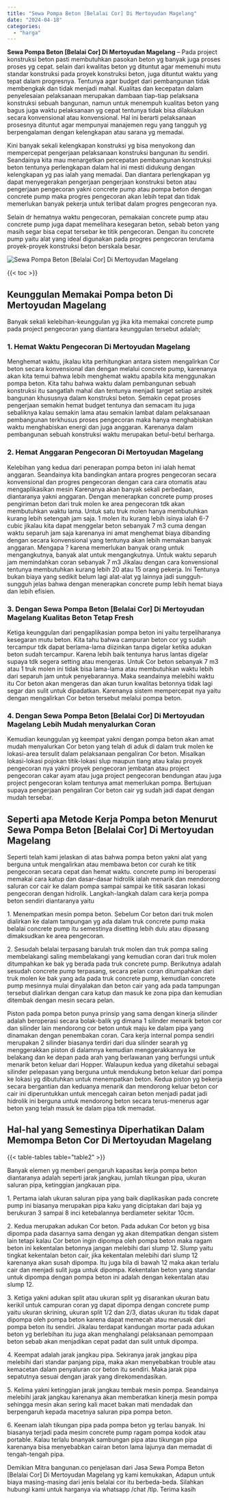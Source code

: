 ```yaml
---
title: "Sewa Pompa Beton [Belalai Cor] Di Mertoyudan Magelang"
date: "2024-04-18"
categories: 
  - "harga"
---
```


**Sewa Pompa Beton \[Belalai Cor\] Di Mertoyudan Magelang** – Pada project konstruksi beton pasti membutuhkan pasokan beton yg banyak juga proses proses yg cepat. selain dari kwalitas beton yg dituntut agar memenuhi mutu standar konstruksi pada proyek konstruksi beton, juga dituntut waktu yang tepat dalam progresnya. Tentunya agar budget dari pembangunan tidak membengkak dan tidak menjadi mahal. Kualitas dan kecepatan dalam penyelesaian pelaksanaan merupakan dambaan tiap-tiap pelaksana konstruksi sebuah bangunan, namun untuk menempuh kualitas beton yang bagus juga waktu pelaksanaan yg cepat tentunya tidak bisa dilakukan secara konvensional atau konvensional. Hal ini berarti pelaksanaan prosesnya dituntut agar mempunyai manajemen regu yang tangguh yg berpengalaman dengan kelengkapan atau sarana yg memadai.

Kini banyak sekali kelengkapan konstruksi yg bisa menyokong dan mempercepat pengerjaan pelaksanaan konstruksi bangunan itu sendiri. Seandainya kita mau menargetkan percepatan pembangunan konstruksi beton tentunya perlengkapan dalam hal ini mesti didukung dengan kelengkapan yg pas ialah yang memadai. Dan diantara perlengkapan yg dapat menyegerakan pengerjaan pengerjaan konstruksi beton atau pengerjaan pengecoran yakni concrete pump atau pompa beton dengan concrete pump maka progres pengecoran akan lebih tepat dan tidak memerlukan banyak pekerja untuk terlibat dalam progres pengecoran nya.

Selain dr hematnya waktu pengecoran, pemakaian concrete pump atau concrete pump juga dapat memelihara kesegaran beton, sebab beton yang masih segar bisa cepat tersebar ke titik pengecoran. Dengan itu concrete pump yaitu alat yang ideal digunakan pada progres pengecoran terutama proyek-proyek konstruksi beton berskala besar.

![Sewa Pompa Beton [Belalai Cor] Di Mertoyudan Magelang](/images/sewa-concrete-pump-01.png)

{{< toc >}}

## Keunggulan Memakai Pompa beton Di Mertoyudan Magelang

Banyak sekali kelebihan-keunggulan yg jika kita memakai concrete pump pada project pengecoran yang diantara keunggulan tersebut adalah;

### 1\. Hemat Waktu Pengecoran Di Mertoyudan Magelang

Menghemat waktu, jikalau kita perhitungkan antara sistem mengalirkan Cor beton secara konvensional dan dengan melalui concrete pump, karenanya akan kita temui bahwa lebih menghemat waktu apabila kita menggunakan pompa beton. Kita tahu bahwa waktu dalam pembangunan sebuah konstruksi itu sangatlah mahal dan tentunya menjadi target setiap arsitek bangunan khususnya dalam konstruksi beton. Semakin cepat proses pengerjaan semakin hemat budget tentunya dan semacam itu juga sebaliknya kalau semakin lama atau semakin lambat dalam pelaksanaan pembangunan terkhusus proses pengecoran maka hanya menghabiskan waktu menghabiskan energi dan juga anggaran. Karenanya dalam pembangunan sebuah konstruksi waktu merupakan betul-betul berharga.

### 2\. Hemat Anggaran Pengecoran Di Mertoyudan Magelang

Kelebihan yang kedua dari penerapan pompa beton ini ialah hemat anggaran. Seandainya kita bandingkan antara progres pengecoran secara konvensional dan progres pengecoran dengan cara cara otomatis atau mengaplikasikan mesin Karenanya akan banyak sekali perbedaan, diantaranya yakni anggaran. Dengan menerapkan concrete pump proses pengiriman beton dari truk molen ke area pengecoran tdk akan membutuhkan waktu lama. Untuk satu truk molen hanya membutuhkan kurang lebih setengah jam saja. 1 molen itu kurang lebih isinya ialah 6-7 cubic jikalau kita dapat menggelar beton sebanyak 7 m3 cuma dengan waktu separuh jam saja karenanya ini amat menghemat biaya dibanding dengan secara konvensional yang tentunya akan lebih memakan banyak anggaran. Mengapa ? karena memerlukan banyak orang untuk mengangkutnya, banyak alat untuk mengangkutnya. Untuk waktu separuh jam memindahkan coran sebanyak 7 m3 Jikalau dengan cara konvensional tentunya membutuhkan kurang lebih 20 atau 15 orang pekerja. Ini Tentunya bukan biaya yang sedikit belum lagi alat-alat yg lainnya jadi sungguh-sungguh jelas bahwa dengan menerapkan concrete pump lebih hemat biaya dan lebih efisien.

### 3\. Dengan Sewa Pompa Beton \[Belalai Cor\] Di Mertoyudan Magelang Kualitas Beton Tetap Fresh

Ketiga keunggulan dari pengaplikasian pompa beton ini yaitu terpeliharanya kesegaran mutu beton. Kita tahu bahwa campuran beton cor yg sudah tercampur tdk dapat berlama-lama diizinkan tanpa digelar ketika adukan beton sudah tercampur. Karena lebih baik tentunya harus lantas digelar supaya tdk segera setting atau mengeras. Untuk Cor beton sebanyak 7 m3 atau 1 truk molen ini tidak bisa lama-lama atau membutuhkan waktu lebih dari separuh jam untuk penyebarannya. Maka seandainya melebihi waktu itu Cor beton akan mengeras dan akan turun kwalitas betonnya tidak lagi segar dan sulit untuk dipadatkan. Karenanya sistem mempercepat nya yaitu dengan mengalirkan Cor beton tersebut melalui pompa beton.

### 4\. Dengan Sewa Pompa Beton \[Belalai Cor\] Di Mertoyudan Magelang Lebih Mudah menyalurkan Coran

Kemudian keunggulan yg keempat yakni dengan pompa beton akan amat mudah menyalurkan Cor beton yang telah di aduk di dalam truk molen ke lokasi-area tersulit dalam pelaksanaan pengaliran Cor beton. Misalkan lokasi-lokasi pojokan titik-lokasi slup maupun tiang atau kalau proyek pengecoran nya yakni proyek pengecoran jembatan atau project pengecoran cakar ayam atau juga project pengecoran bendungan atau juga project pengecoran kolam tentunya amat memerlukan pompa. Bertujuan supaya pengerjaan pengaliran Cor beton cair yg sudah jadi dapat dengan mudah tersebar.

## Seperti apa Metode Kerja Pompa beton Menurut Sewa Pompa Beton \[Belalai Cor\] Di Mertoyudan Magelang

Seperti telah kami jelaskan di atas bahwa pompa beton yakni alat yang berguna untuk mengalirkan atau membawa beton cor curah ke titik pengecoran secara cepat dan hemat waktu. concrete pump ini beroperasi memakai cara katup dan dasar-dasar hidrolik ialah menarik dan mendorong saluran cor cair ke dalam pompa sampai sampai ke titik sasaran lokasi pengecoran dengan hidrolik. Langkah-langkah dalam cara kerja pompa beton sendiri diantaranya yaitu

1\. Menempatkan mesin pompa beton. Sebelum Cor beton dari truk molen dialirkan ke dalam tampungan yg ada dalam truk concrete pump maka belalai concrete pump itu semestinya disetting lebih dulu atau dipasang dimaksudkan ke area pengecoran.

2\. Sesudah belalai terpasang barulah truk molen dan truk pompa saling membelakangi saling membelakangi yang kemudian coran dari truk molen ditumpahkan ke bak yg berada pada truk concrete pump. Berikutnya adalah sesudah concrete pump terpasang, secara pelan coran ditumpahkan dari truk molen ke bak yang ada pada truk concrete pump, kemudian concrete pump mesinnya mulai dinyalakan dan beton cair yang ada pada tampungan tersebut dialirkan dengan cara katup dan masuk ke zona pipa dan kemudian ditembak dengan mesin secara pelan.

Piston pada pompa beton punya prinsip yang sama dengan kinerja silinder adalah beroperasi secara bolak-balik yg dimana 1 silinder menarik beton cor dan silinder lain mendorong cor beton untuk maju ke dalam pipa yang dinamakan dengan penembakan coran. Cara kerja internal pompa sendiri merupakan 2 silinder biasanya terdiri dari dua silinder searah yg menggerakkan piston di dalamnya kemudian menggerakkannya ke belakang dan ke depan pada arah yang berlawanan yang berfungsi untuk menarik beton keluar dari Hopper. Walaupun kedua yang diketahui sebagai silinder pelepasan yang berguna untuk mendukung beton keluar dari pompa ke lokasi yg dibutuhkan untuk menempatkan beton. Kedua piston yg bekerja secara bergantian dan keduanya menarik dan mendorong keluar beton cor cair ini diperuntukkan untuk mencegah cairan beton menjadi padat jadi hidrolik ini berguna untuk mendorong beton secara terus-menerus agar beton yang telah masuk ke dalam pipa tdk memadat.

## Hal-hal yang Semestinya Diperhatikan Dalam Memompa Beton Cor Di Mertoyudan Magelang

{{< table-tables table="table2" >}}

Banyak elemen yg memberi pengaruh kapasitas kerja pompa beton diantaranya adalah seperti jarak jangkau, jumlah tikungan pipa, ukuran saluran pipa, ketinggian jangkauan pipa.

1\. Pertama ialah ukuran saluran pipa yang baik diaplikasikan pada concrete pump ini biasanya merupakan pipa kaku yang diciptakan dari baja yg berukuran 3 sampai 8 inci ketebalannya berdiameter sekitar 10cm.

2\. Kedua merupakan adukan Cor beton. Pada adukan Cor beton yg bisa dipompa pada dasarnya sama dengan yg akan ditempatkan dengan sistem lain tetapi kalau Cor beton ingin dipompa oleh pompa beton maka ragam beton ini kekentalan betonnya jangan melebihi dari slump 12. Slump yaitu tingkat kekentalan beton cair, jika kekentalan melebihi dari slump 12 karenanya akan susah dipompa. Itu juga bila di bawah 12 maka akan terlalu cair dan menjadi sulit juga untuk dipompa. Kekentalan beton yang standar untuk dipompa dengan pompa beton ini adalah dengan kekentalan atau slump 12.

3\. Ketiga yakni adukan split atau ukuran split yg disarankan ukuran batu kerikil untuk campuran coran yg dapat dipompa dengan concrete pump yaitu ukuran skrining, ukuran split 1/2 dan 2/3, diatas ukuran itu tidak dapat dipompa oleh pompa beton karena dapat memecah atau merusak dari pompa beton itu sendiri. Jikalau terdapat kandungan mortar pada adukan beton yg berlebihan itu juga akan menghalangi pelaksanaan pemompaan beton sebab akan menjadikan cepat padat dan sulit untuk dipompa.

4\. Keempat adalah jarak jangkau pipa. Sekiranya jarak jangkau pipa melebihi dari standar panjang pipa, maka akan menyebabkan trouble atau kemacetan dalam penyaluran cor beton itu sendiri. Maka jarak pipa sepatutnya sesuai dengan jarak yang direkomendasikan.

5\. Kelima yakni ketinggian jarak jangkau tembak mesin pompa. Seandainya melebihi jarak jangkau karenanya akan memberatkan kinerja mesin pompa sehingga mesin akan sering kali macet bakan mati mendadak dan berpengaruh kepada macetnya saluran pipa pompa beton.

6\. Keenam ialah tikungan pipa pada pompa beton yg terlau banyak. Ini biasanya terjadi pada mesim concrete pump ragam pompa kodok atau portable. Kalau terlalu bnanyak sambungan pipa atau tikungan pipa karenanya bisa menyebabkan cairan beton lama lajunya dan memadat di tengah-tengah pipa.

Demikian Mitra bangunan.co penjelasan dari Jasa Sewa Pompa Beton \[Belalai Cor\] Di Mertoyudan Magelang yg kami kemukakan, Adapun untuk biaya masing-masing dari jenis belalai cor itu berbeda-beda. Silahkan hubungi kami untuk harganya via whatsapp /chat /tlp. Terima kasih
